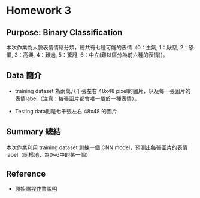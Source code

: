 
# Homework 3


## Purpose: Binary Classification

本次作業為人臉表情情緒分類，總共有七種可能的表情（0：生氣, 1：厭惡, 2：恐懼, 3：高興, 4：難過, 5：驚訝, 6：中立(難以區分為前六種的表情))。

## Data 簡介

* training dataset 為兩萬八千張左右 48x48 pixel的圖片，以及每一張圖片的表情label（注意：每張圖片都會唯一屬於一種表情）。

* Testing data則是七千張左右 48x48 的圖片

## Summary 總結

本次作業利用 training dataset 訓練一個 CNN model，預測出每張圖片的表情 label（同樣地，為0~6中的某一個）

## Reference

* [原始課程作業說明](https://docs.google.com/presentation/d/1QFK4-inv2QJ9UhuiUtespP4nC5ZqfBjd_jP2O41fpTc/edit?ts=58e452ff#slide=id.p)

